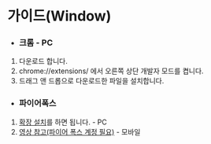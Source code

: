 # 가이드(Window)
- ### 크롬 - PC <br>
1. 다운로드 합니다.
2. chrome://extensions/ 에서 오른쪽 상단 개발자 모드를 켭니다.
3. 드래그 앤 드롭으로 다운로드한 파일을 설치합니다.

- ### 파이어폭스
1. <a href='https://addons.mozilla.org/ko/firefox/addon/anywhere-bing-ai/'>확장 설치</a>를 하면 됩니다. - PC
2. <a href='https://www.youtube.com/watch?v=_NIBInMmI6Y&ab_channel=DeAndreQueary'>영상 참고(파이어 폭스 계정 필요)</a> - 모바일
